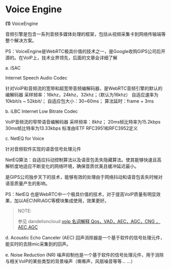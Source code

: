 # Voice Engine



**(1)**  VoiceEngine

音频引擎是包含一系列音频多媒体处理的框架，包括从视频采集卡到网络传输端等整个解决方案。

PS：VoiceEngine是WebRTC极具价值的技术之一，是Google收购GIPS公司后开源的。在VoIP上，技术业界领先，后面的文章会详细了解



a.  iSAC

Internet Speech Audio Codec

针对VoIP和音频流的宽带和超宽带音频编解码器，是WebRTC音频引擎的默认的编解码器
采样频率：16khz，24khz，32khz；（默认为16khz）
自适应速率为10kbit/s ~ 52kbit/；
自适应包大小：30~60ms；
算法延时：frame + 3ms

 

b.  iLBC
Internet Low Bitrate Codec

VoIP音频流的窄带语音编解码器
采样频率：8khz；
20ms帧比特率为15.2kbps
30ms帧比特率为13.33kbps
标准由IETF RFC3951和RFC3952定义


c.  NetEQ for Voice

针对音频软件实现的语音信号处理元件

NetEQ算法：自适应抖动控制算法以及语音包丢失隐藏算法。使其能够快速且高解析度地适应不断变化的网络环境，确保音质优美且缓冲延迟最小。

是GIPS公司独步天下的技术，能够有效的处理由于网络抖动和语音包丢失时候对语音质量产生的影响。

PS：NetEQ 也是WebRTC中一个极具价值的技术，对于提高VoIP质量有明显效果，加以AEC\NR\AGC等模块集成使用，效果更好。

> NOTE:
>
> 参见 dandelioncloud [voip 名词解释 Qos，VAD，AEC，AGC，CNG ，AEC,AGC](https://dandelioncloud.cn/article/details/1534836971138740226) 
>
> 

d.  Acoustic Echo Canceler (AEC)
回声消除器是一个基于软件的信号处理元件，能实时的去除mic采集到的回声。

 

e.  Noise Reduction (NR)
噪声抑制也是一个基于软件的信号处理元件，用于消除与相关VoIP的某些类型的背景噪声（嘶嘶声，风扇噪音等等… …）
